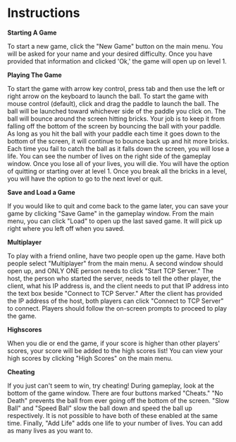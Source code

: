 # Instructions #

**Starting A Game**

To start a new game, click the "New Game" button on the main menu. You will be asked for your name and your desired difficulty. Once you have provided that information and clicked 'Ok,' the game will open up on level 1.

**Playing The Game**

To start the game with arrow key control, press tab and then use the left or right arrow on the keyboard to launch the ball. To start the game with mouse control (default), click and drag the paddle to launch the ball. The ball will be launched toward whichever side of the paddle you click on. The ball will bounce around the screen hitting bricks. Your job is to keep it from falling off the bottom of the screen by bouncing the ball with your paddle. As long as you hit the ball with your paddle each time it goes down to the bottom of the screen, it will continue to bounce back up and hit more bricks.
Each time you fail to catch the ball as it falls down the screen, you will lose a life. You can see the number of lives on the right side of the gameplay window. Once you lose all of your lives, you will die. You will have the option of quitting or starting over at level 1.
Once you break all the bricks in a level, you will have the option to go to the next level or quit.

**Save and Load a Game**

If you would like to quit and come back to the game later, you can save your game by clicking "Save Game" in the gameplay window. From the main menu, you can click "Load" to open up the last saved game. It will pick up right where you left off when you saved.

**Multiplayer**

To play with a friend online, have two people open up the game. Have both people select "Multiplayer" from the main menu. A second window should open up, and ONLY ONE person needs to click "Start TCP Server." The host, the person who started the server, needs to tell the other player, the client, what his IP address is, and the client needs to put that IP address into the text box beside "Connect to TCP Server." After the client has provided the IP address of the host, both players can click "Connect to TCP Server" to connect. Players should follow the on-screen prompts to proceed to play the game.

**Highscores**

When you die or end the game, if your score is higher than other players' scores, your score will be added to the high scores list! You can view your high scores by clicking "High Scores" on the main menu.

**Cheating**

If you just can't seem to win, try cheating! During gameplay, look at the bottom of the game window. There are four buttons marked "Cheats." "No Death" prevents the ball from ever going off the bottom of the screen. "Slow Ball" and "Speed Ball" slow the ball down and speed the ball up respectively. It is not possible to have both of these enabled at the same time. Finally, "Add Life" adds one life to your number of lives. You can add as many lives as you want to.